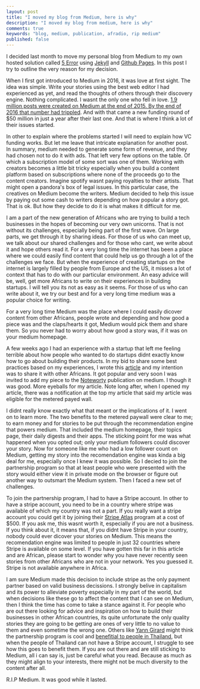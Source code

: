 ```yaml
---
layout: post
title: "I moved my blog from Medium, here is why"
description: "I moved my blog from medium, here is why"
comments: true
keywords: "blog, medium, publication, afradio, rip medium"
published: false
---
```


I decided last month to move my personal blog from Medium to my own hosted solution called [5 Error](https://5error.com/) using [Jekyll](https://jekyllrb.com/) and [Github Pages](https://pages.github.com/). In this post I try to outline the very reason for my decision. 

When I first got introduced to Medium in 2016, it was love at first sight. The idea was simple. Write your stories using the best web editor I had experienced as yet, and read the thoughts of others through their discovery engine. Nothing complicated. I wasnt the only one who fell in love. [1.9 million posts were created on Medium at the end of 2015. By the end of 2016 that number had trippled](https://www.digitaltrends.com/social-media/medium-top-stories/?utm_source=feedly&utm_medium=webfeeds). And with that came a new funding round of $50 million in just a year after their last one. And that is where I think a lot of their issues started.

In other to explain where the problems started I will need to explain how VC funding works. But let me leave that intricate explanation for another post. In summary, medium needed to generate some form of revenue, and they had chosen not to do it with ads. That left very few options on the table. Of which a subscription model of some sort was one of them. Working with creators becomes a little bit tricky especially when you build a content platform based on subscriptions where none of the proceeds go to the content creators. Imagine spotify wasnt paying royalties to their artists. That might open a pandora's box of legal issues. In this particular case, the creatives on Medium become the writers. Medium decided to help this issue by paying out some cash to writers depending on how popular a story got. That is ok. But how they decide to do it is what makes it difficult for me. 

I am a part of the new generation of Africans who are trying to build a tech businesses in the hopes of becoming our very own unicorns. That is not without its challenges, especially being part of the first wave. On large parts, we get through it by sharing ideas. For those of us who can meet up, we talk about our shared challenges and for those who cant, we write about it and hope others read it. For a very long time the internet has been a place where we could easily find content that could help us go through a lot of the challenges we face. But when the experience of creating startups on the internet is largely filled by people from Europe and the US, it misses a lot of context that has to do with our particular environment. An easy advice will be, well, get more Africans to write on their experiences in building startups. I will tell you its not as easy as it seems. For those of us who can write about it, we try our best and for a very long time medium was a popular choice for writing. 

For a very long time Medium was the place where I could easily dicover content from other Africans, people wrote and depending and how good a piece was and the claps/hearts it got, Medium would pick them and share them. So you never had to worry about how good a story was, if it was on your medium homepage. 

A few weeks ago I had an experience with a startup that left me feeling terrible about how people who wanted to do startups didnt exactly know how to go about building their products. In my bid to share some best practices based on my experiences, I wrote this [article](https://5error.com/how-to-not-build-your-application/) and my intention was to share it with other Africans. It got popular and very soon I was invited to add my piece to the [Noteworty](https://noteworthy.medium.com) publication on medium. I though it was good. More eyeballs for my article. Note long after, when I opened my article, there was a notification at the top my article that said my article was eligible for the metered payed wall. 

I didnt really know exactly what that meant or the implications of it. I went on to learn more. The two benefits to the metered paywall were clear to me; to earn money and for stories to be put through the recommendation engine that powers medium. That included the medium homepage, their topics page, their daily digests and their apps. The sticking point for me was what happened when you opted out; only your medium followers could discover your story. Now for someone like me who had a low follower count on Medium, getting my story into the recomendation engine was kinda a big deal for me, especially once I knew it was possible. So I decied to join the partnership program so that at least people who were presented with the story would either view it in private mode on the browser or figure out another way to outsmart the Medium system. Then I faced a new set of challenges. 

To join the partnership program, I had to have a Stripe account. In other to have a stripe account, you need to be in a country where stripe was available of which my country was not a part. If you really want a stripe account you could get it by joining their [Stripe Atlas](https://stripe.com/atlas) program at a cost of $500. If you ask me, this wasnt worth it, especially if you are not a business. If you think about it, it means that, if you didnt have Stripe in your country, nobody could ever dicover your stories on Medium. This means the recomendation engine was limited to people in just 32 countries where Stripe is available on some level. If you have gotten this far in this article and are African, please start to wonder why you have never recently seen stories from other Africans who are not in your network. Yes you guessed it. Stripe is not available anywhere in Africa. 

I am sure Medium made this decision to include stripe as the only payment partner based on valid business decissions. I strongly belive in capitalism and its power to alleviate poverty especially in my part of the world, but when decisions like these go to affect the content that I can see on Medium, then I think the time has come to take a stance against it. For people who are out there looking for advice and inspiration on how to build their businesses in other African countries, its quite unfortunate the only quality stories they are going to be getting are ones of very little to no value to them and even sometime the wrong one. Others like [Yann Girard](https://medium.com/@girard_yann) might think the partnership program is cool and [benefitial to people in Thailand](https://medium.com/thought-pills/is-the-medium-partner-program-for-writers-worth-it-here-are-my-results-a1592c08bc94), but when the people of Thailand can not have a Stripe account, I struggle to see how this goes to benefit them. If you are out there and are still sticking to Medium, all i can say is, just be careful what you read. Because as much as they might align to your interests, there might not be much diversity to the content after all. 

R.I.P Medium. It was good while it lasted.



